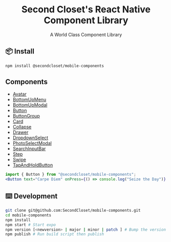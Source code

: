 <h1 align=center>Second Closet's React Native Component Library</h1>
<p align=center>A World Class Component Library </p>

## 📦 Install

```bash
npm install @secondcloset/mobile-components
```

## Components

- [Avatar](https://github.com/SecondCloset/mobile-components/blob/master/docs/Avatar.md)
- [BottomUpMenu](https://github.com/SecondCloset/mobile-components/blob/master/docs/BottomUpMenu.md)
- [BottomUpModal](https://github.com/SecondCloset/mobile-components/blob/master/docs/BottomUpModal.md)
- [Button](https://github.com/SecondCloset/mobile-components/blob/master/docs/Button.md)
- [ButtonGroup](https://github.com/SecondCloset/mobile-components/blob/master/docs/ButtonGroup.md)
- [Card](https://github.com/SecondCloset/mobile-components/blob/master/docs/Card.md)
- [Collapse](https://github.com/SecondCloset/mobile-components/blob/master/docs/Collapse.md)
- [Drawer](https://github.com/SecondCloset/mobile-components/blob/master/docs/Drawer.md)
- [DropdownSelect](https://github.com/SecondCloset/mobile-components/blob/master/docs/DropdownSelect.md)
- [PhotoSelectModal](https://github.com/SecondCloset/mobile-components/blob/master/docs/PhotoSelectModal.md)
- [SearchInputBar](https://github.com/SecondCloset/mobile-components/blob/master/docs/SearchInputBar.md)
- [Step](https://github.com/SecondCloset/mobile-components/blob/master/docs/Step.md)
- [Swipe](https://github.com/SecondCloset/mobile-components/blob/master/docs/Swipe.md)
- [TapAndHoldButton](https://github.com/SecondCloset/mobile-components/blob/master/docs/TapAndHoldButton.md)

```jsx
import { Button } from "@secondcloset/mobile-components";
<Button text="Carpe Diem" onPress={() => console.log("Seize the Day")} />;
```

## ⌨️ Development

```bash
git clone git@github.com:SecondCloset/mobile-components.git
cd mobile-components
npm install
npm start # Start expo
npm version [<newversion> | major | minor | patch ] # Bump the version number
npm publish # Run build script then publish
```
